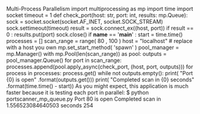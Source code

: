 Multi-Process Parallelism import  multiprocessing  as  mp import  time import  socket timeout  =  1 def  check_port(host: str, port: int, results: mp.Queue): sock  =  socket.socket(socket.AF_INET, socket.SOCK_STREAM) sock.settimeout(timeout) result  =  sock.connect_ex((host, port)) if  result  ==  0 : results.put(port) sock.close() if  __name__  ==  '__main__' : start  =  time.time() processes  =  [] scan_range  =  range( 80 ,  100 ) host  =  "localhost" # replace with a host you own mp.set_start_method( 'spawn' ) pool_manager  =  mp.Manager() with  mp.Pool(len(scan_range))  as  pool: outputs  =  pool_manager.Queue() for  port  in  scan_range: processes.append(pool.apply_async(check_port, (host, port, outputs))) for  process  in  processes: process.get() while not  outputs.empty(): print( "Port  {0}  is open" .format(outputs.get())) print( "Completed scan in  {0}  seconds" .format(time.time()  -  start)) As you might expect, this application is much faster because it is testing each port in parallel: $ python portscanner_mp_queue.py Port 80 is open Completed scan in 1.556523084640503 seconds 254